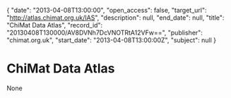{
  "date": "2013-04-08T13:00:00", 
  "open_access": false, 
  "target_url": "http://atlas.chimat.org.uk/IAS", 
  "description": null, 
  "end_date": null, 
  "title": "ChiMat Data Atlas", 
  "record_id": "20130408T130000/AV8DVNh7DcVNOTRtA12VFw==", 
  "publisher": "chimat.org.uk", 
  "start_date": "2013-04-08T13:00:00Z", 
  "subject": null
}

# ChiMat Data Atlas

None